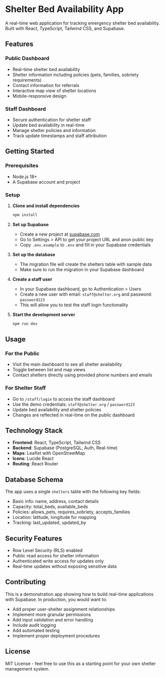 # Shelter Bed Availability App

A real-time web application for tracking emergency shelter bed availability. Built with React, TypeScript, Tailwind CSS, and Supabase.

## Features

### Public Dashboard
- Real-time shelter bed availability
- Shelter information including policies (pets, families, sobriety requirements)
- Contact information for referrals
- Interactive map view of shelter locations
- Mobile-responsive design

### Staff Dashboard
- Secure authentication for shelter staff
- Update bed availability in real-time
- Manage shelter policies and information
- Track update timestamps and staff attribution

## Getting Started

### Prerequisites
- Node.js 18+ 
- A Supabase account and project

### Setup

1. **Clone and install dependencies**
   ```bash
   npm install
   ```

2. **Set up Supabase**
   - Create a new project at [supabase.com](https://supabase.com)
   - Go to Settings > API to get your project URL and anon public key
   - Copy `.env.example` to `.env` and fill in your Supabase credentials

3. **Set up the database**
   - The migration file will create the shelters table with sample data
   - Make sure to run the migration in your Supabase dashboard

4. **Create a staff user**
   - In your Supabase dashboard, go to Authentication > Users
   - Create a new user with email: `staff@shelter.org` and password: `password123`
   - This will allow you to test the staff login functionality

5. **Start the development server**
   ```bash
   npm run dev
   ```

## Usage

### For the Public
- Visit the main dashboard to see all shelter availability
- Toggle between list and map views
- Contact shelters directly using provided phone numbers and emails

### For Shelter Staff
- Go to `/staff/login` to access the staff dashboard
- Use the demo credentials: `staff@shelter.org` / `password123`
- Update bed availability and shelter policies
- Changes are reflected in real-time on the public dashboard

## Technology Stack

- **Frontend**: React, TypeScript, Tailwind CSS
- **Backend**: Supabase (PostgreSQL, Auth, Real-time)
- **Maps**: Leaflet with OpenStreetMap
- **Icons**: Lucide React
- **Routing**: React Router

## Database Schema

The app uses a single `shelters` table with the following key fields:
- Basic info: name, address, contact details
- Capacity: total_beds, available_beds
- Policies: allows_pets, requires_sobriety, accepts_families
- Location: latitude, longitude for mapping
- Tracking: last_updated, updated_by

## Security Features

- Row Level Security (RLS) enabled
- Public read access for shelter information
- Authenticated write access for updates only
- Real-time updates without exposing sensitive data

## Contributing

This is a demonstration app showing how to build real-time applications with Supabase. In production, you would want to:

- Add proper user-shelter assignment relationships
- Implement more granular permissions
- Add input validation and error handling
- Include audit logging
- Add automated testing
- Implement proper deployment procedures

## License

MIT License - feel free to use this as a starting point for your own shelter management system.